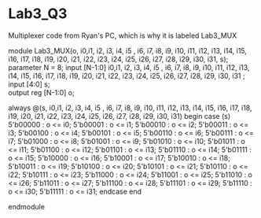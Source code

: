 # Lab3_Q3
Multiplexer code from Ryan's PC, which is why it is labeled Lab3_MUX

module Lab3_MUX(o, i0,i1, i2, i3, i4, i5 , i6, i7, i8, i9, i10, i11, i12, i13, i14, i15, i16, i17, i18, i19, i20, i21, i22, i23, i24, i25, i26, i27, i28, i29, i30, i31, s);
parameter N = 8;
input [N-1:0] i0,i1, i2, i3, i4, i5 , i6, i7, i8, i9, i10, i11, i12, i13, i14, i15, i16, i17, i18, i19, i20, i21, i22, i23, i24, i25, i26, i27, i28, i29, i30, i31 ;
input [4:0] s;	
output reg [N-1:0] o;

always @(s, i0,i1, i2, i3, i4, i5 , i6, i7, i8, i9, i10, i11, i12, i13, i14, i15, i16, i17, i18, i19, i20, i21, i22, i23, i24, i25, i26, i27, i28, i29, i30, i31) 
begin
	case (s)
	5'b00000 : o <= i0;
	5'b00001 : o <= i1;
	5'b00010 : o <= i2;
	5'b00011 : o <= i3;
	5'b00100 : o <= i4;
	5'b00101 : o <= i5;
	5'b00110 : o <= i6;
	5'b00111 : o <= i7;
	5'b01000 : o <= i8;
	5'b01001 : o <= i9;
	5'b01010 : o <= i10;
	5'b01011 : o <= i11;
	5'b01100 : o <= i12;
	5'b01101 : o <= i13;
	5'b01110 : o <= i14;
	5'b01111 : o <= i15;
	5'b10000 : o <= i16;
	5'b10001 : o <= i17;
	5'b10010 : o <= i18;
	5'b10011 : o <= i19;
	5'b10100 : o <= i20;
	5'b10101 : o <= i21;
	5'b10110 : o <= i22;
	5'b10111 : o <= i23;
	5'b11000 : o <= i24;
	5'b11001 : o <= i25;
	5'b11010 : o <= i26;
	5'b11011 : o <= i27;
	5'b11100 : o <= i28;
	5'b11101 : o <= i29;
	5'b11110 : o <= i30;
	5'b11111 : o <= i31;
	endcase
end

endmodule

